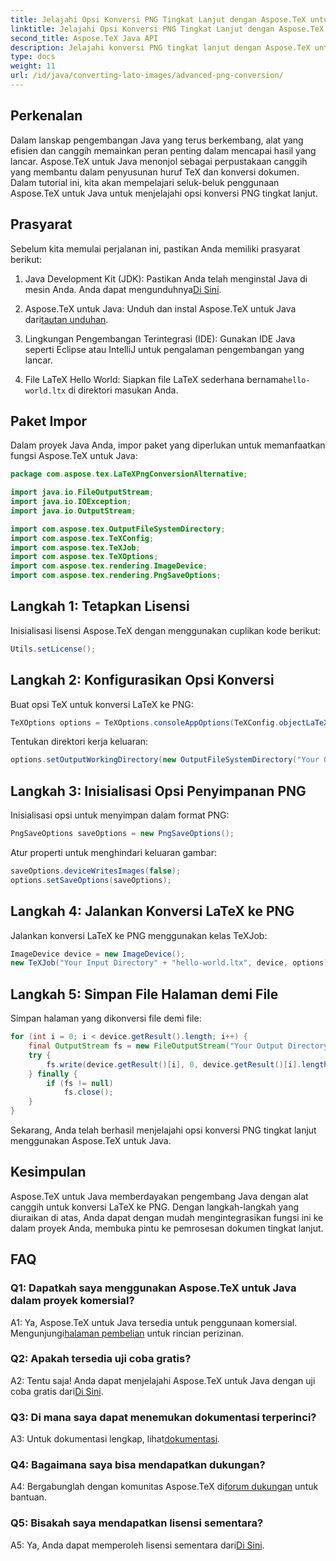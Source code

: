 ```yaml
---
title: Jelajahi Opsi Konversi PNG Tingkat Lanjut dengan Aspose.TeX untuk Java
linktitle: Jelajahi Opsi Konversi PNG Tingkat Lanjut dengan Aspose.TeX untuk Java
second_title: Aspose.TeX Java API
description: Jelajahi konversi PNG tingkat lanjut dengan Aspose.TeX untuk Java. Tutorial komprehensif tentang konversi LaTeX ke PNG.
type: docs
weight: 11
url: /id/java/converting-lato-images/advanced-png-conversion/
---
```

## Perkenalan

Dalam lanskap pengembangan Java yang terus berkembang, alat yang efisien dan canggih memainkan peran penting dalam mencapai hasil yang lancar. Aspose.TeX untuk Java menonjol sebagai perpustakaan canggih yang membantu dalam penyusunan huruf TeX dan konversi dokumen. Dalam tutorial ini, kita akan mempelajari seluk-beluk penggunaan Aspose.TeX untuk Java untuk menjelajahi opsi konversi PNG tingkat lanjut.

## Prasyarat

Sebelum kita memulai perjalanan ini, pastikan Anda memiliki prasyarat berikut:

1.  Java Development Kit (JDK): Pastikan Anda telah menginstal Java di mesin Anda. Anda dapat mengunduhnya[Di Sini](https://www.oracle.com/java/technologies/javase-downloads.html).

2.  Aspose.TeX untuk Java: Unduh dan instal Aspose.TeX untuk Java dari[tautan unduhan](https://releases.aspose.com/tex/java/).

3. Lingkungan Pengembangan Terintegrasi (IDE): Gunakan IDE Java seperti Eclipse atau IntelliJ untuk pengalaman pengembangan yang lancar.

4.  File LaTeX Hello World: Siapkan file LaTeX sederhana bernama`hello-world.ltx` di direktori masukan Anda.

## Paket Impor

Dalam proyek Java Anda, impor paket yang diperlukan untuk memanfaatkan fungsi Aspose.TeX untuk Java:

```java
package com.aspose.tex.LaTeXPngConversionAlternative;

import java.io.FileOutputStream;
import java.io.IOException;
import java.io.OutputStream;

import com.aspose.tex.OutputFileSystemDirectory;
import com.aspose.tex.TeXConfig;
import com.aspose.tex.TeXJob;
import com.aspose.tex.TeXOptions;
import com.aspose.tex.rendering.ImageDevice;
import com.aspose.tex.rendering.PngSaveOptions;
```

## Langkah 1: Tetapkan Lisensi

Inisialisasi lisensi Aspose.TeX dengan menggunakan cuplikan kode berikut:

```java
Utils.setLicense();
```

## Langkah 2: Konfigurasikan Opsi Konversi

Buat opsi TeX untuk konversi LaTeX ke PNG:

```java
TeXOptions options = TeXOptions.consoleAppOptions(TeXConfig.objectLaTeX());
```

Tentukan direktori kerja keluaran:

```java
options.setOutputWorkingDirectory(new OutputFileSystemDirectory("Your Output Directory"));
```

## Langkah 3: Inisialisasi Opsi Penyimpanan PNG

Inisialisasi opsi untuk menyimpan dalam format PNG:

```java
PngSaveOptions saveOptions = new PngSaveOptions();
```

Atur properti untuk menghindari keluaran gambar:

```java
saveOptions.deviceWritesImages(false);
options.setSaveOptions(saveOptions);
```

## Langkah 4: Jalankan Konversi LaTeX ke PNG

Jalankan konversi LaTeX ke PNG menggunakan kelas TeXJob:

```java
ImageDevice device = new ImageDevice();
new TeXJob("Your Input Directory" + "hello-world.ltx", device, options).run();
```

## Langkah 5: Simpan File Halaman demi File

Simpan halaman yang dikonversi file demi file:

```java
for (int i = 0; i < device.getResult().length; i++) {
    final OutputStream fs = new FileOutputStream("Your Output Directory" + "page-" + (i + 1) + ".png");
    try {
        fs.write(device.getResult()[i], 0, device.getResult()[i].length);
    } finally {
        if (fs != null)
            fs.close();
    }
}
```

Sekarang, Anda telah berhasil menjelajahi opsi konversi PNG tingkat lanjut menggunakan Aspose.TeX untuk Java.

## Kesimpulan

Aspose.TeX untuk Java memberdayakan pengembang Java dengan alat canggih untuk konversi LaTeX ke PNG. Dengan langkah-langkah yang diuraikan di atas, Anda dapat dengan mudah mengintegrasikan fungsi ini ke dalam proyek Anda, membuka pintu ke pemrosesan dokumen tingkat lanjut.

## FAQ

### Q1: Dapatkah saya menggunakan Aspose.TeX untuk Java dalam proyek komersial?

 A1: Ya, Aspose.TeX untuk Java tersedia untuk penggunaan komersial. Mengunjungi[halaman pembelian](https://purchase.aspose.com/buy) untuk rincian perizinan.

### Q2: Apakah tersedia uji coba gratis?

 A2: Tentu saja! Anda dapat menjelajahi Aspose.TeX untuk Java dengan uji coba gratis dari[Di Sini](https://releases.aspose.com/).

### Q3: Di mana saya dapat menemukan dokumentasi terperinci?

 A3: Untuk dokumentasi lengkap, lihat[dokumentasi](https://reference.aspose.com/tex/java/).

### Q4: Bagaimana saya bisa mendapatkan dukungan?

 A4: Bergabunglah dengan komunitas Aspose.TeX di[forum dukungan](https://forum.aspose.com/c/tex/47) untuk bantuan.

### Q5: Bisakah saya mendapatkan lisensi sementara?

 A5: Ya, Anda dapat memperoleh lisensi sementara dari[Di Sini](https://purchase.aspose.com/temporary-license/).